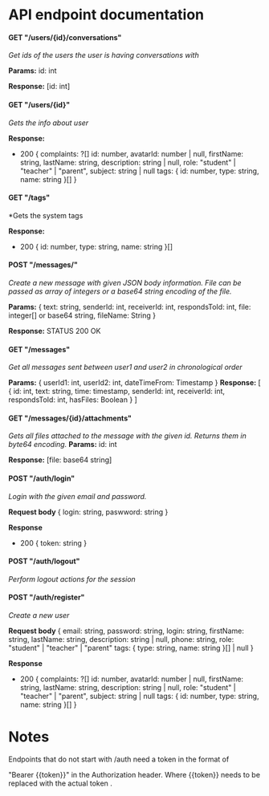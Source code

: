 # API endpoint documentation

#### GET "/users/{id}/conversations"
  *Get ids of the users the user is having conversations with*
  
  **Params:**
  id: int

  **Response:**
  [id: int]
#### GET "/users/{id}"

*Gets the info about user*


**Response:**
- 200 {
  complaints: ?[]
  id: number,
  avatarId: number | null,
  firstName: string,
  lastName: string,
  description: string | null,
  role: "student" | "teacher" | "parent",
  subject: string | null
  tags: {
  id: number,
  type: string,
  name: string
  }[]
  }

#### GET "/tags"

*Gets the system tags


**Response:**
- 200 {
  id: number,
  type: string,
  name: string
  }[]

#### POST "/messages/"
  *Create a new message with given JSON body information. File can be passed as array of integers or a base64 string encoding of the file.*
  
  **Params:**
  {
  text: string,
  senderId: int,
  receiverId: int,
  respondsToId: int,
  file: integer[] or base64 string,
  fileName: String
  }

  **Response:**
  STATUS 200 OK

#### GET "/messages"
  *Get all messages sent between user1 and user2 in chronological order*
  
   **Params:**
  {
  userId1: int,
  userId2: int,
  dateTimeFrom: Timestamp
  }
  **Response:**
  [
    {
      id: int,
      text: string,
      time: timestamp,
      senderId: int,
      receiverId: int,
      respondsToId: int,
      hasFiles: Boolean
    }
  ]

#### GET "/messages/{id}/attachments"
 *Gets all files attached to the message with the given id. Returns them in byte64 encoding.*
  **Params:**
  id: int

  **Response:**
  [file: base64 string]


#### POST "/auth/login"

  *Login with the given email and password.*

  **Request body**
  {
    login: string,
    paswword: string
  }
  

  **Response**
  
  - 200 {
    token: string
  }
  
#### POST "/auth/logout"

  *Perform logout actions for the session*

#### POST "/auth/register"

  *Create a new user*

  **Request body**
  {
  email: string,
  password: string,
  login: string,
  firstName: string,
  lastName: string,
  description: string | null,
  phone: string,
  role: "student" | "teacher" | "parent"
  tags: {
    type: string,
    name: string
  }[] | null
  }

  **Response**
  - 200 {
  complaints: ?[]
  id: number,
  avatarId: number | null,
  firstName: string,
  lastName: string,
  description: string | null,
  role: "student" | "teacher" | "parent",
  subject: string | null
  tags: {
    id: number,
    type: string,
    name: string
  }[]
  }
  
  

# Notes

Endpoints that do not start with /auth need a token in the format of 

"Bearer {{token}}" in the Authorization header. Where {{token}} needs to be replaced with the actual token .
